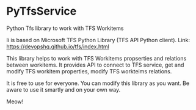 # PyTfsService
Python Tfs library to work with TFS Workitems

Ii is based on Microsoft TFS Python Library (TFS API Python client).
Link: https://devopshq.github.io/tfs/index.html

This library helps to work with TFS Workitems propserties and relations between workitems.
It provides API to connect to TFS service, get and modify TFS workitem properties, modify TFS workteims relations.

It is free to use for everyone. You can modify this library as you want.
Be aware to use it smartly and on your own way.

Meow!